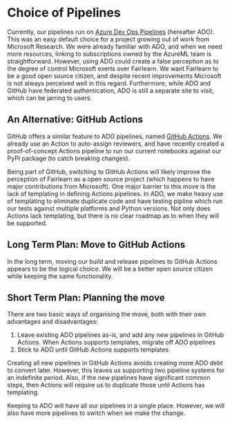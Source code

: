 # Choice of Pipelines

Currently, our pipelines run on [Azure Dev Ops Pipelines](https://dev.azure.com/responsibleai/fairlearn/_build) (hereafter ADO).
This was an easy default choice for a project growing out of work from Microsoft Research.
We were already familiar with ADO, and when we need more resources, linking to subscriptions owned by the AzureML team is straightforward.
However, using ADO could create a false perception as to the degree of control Microsoft exerts over Fairlearn.
We want Fairlearn to be a good open source citizen, and despite recent improvements Microsoft is not always perceived well in this regard.
Furthermore, while ADO and GitHub have federated authentication, ADO is still a separate site to visit, which can be jarring to users.

## An Alternative: GitHub Actions

GitHub offers a similar feature to ADO pipelines, named [GitHub Actions](https://github.com/features/actions).
We already use an Action to auto-assign reviewers, and have recently created a proof-of-concept Actions pipeline to run our current notebooks against our PyPI package (to catch breaking changes).

Being part of GitHub, switching to GitHub Actions will likely improve the perception of Fairlearn as a open source project (which happens to have major contributions from Microsoft).
One major barrier to this move is the lack of templating in defining Actions pipelines.
In ADO, we make heavy use of templating to eliminate duplicate code and have testing pipline which run our tests against multiple platforms and Python versions.
Not only does Actions lack templating, but there is no clear roadmap as to when they will be supported.

## Long Term Plan: Move to GitHub Actions

In the long term, moving our build and release pipelines to GitHub Actions appears to be the logical choice.
We will be a better open source citizen while keeping the same functionality.

## Short Term Plan: Planning the move

There are two basic ways of organising the move, both with their own advantages and disadvantages:
1. Leave existing ADO pipelines as-is, and add any new pipelines in GitHub Actions.
When Actions supports templates, migrate off ADO pipelines
1. Stick to ADO until GitHub Actions supports templates

Creating all new pipelines in GitHub Actions avoids creating more ADO debt to convert later.
However, this leaves us supporting two pipeline systems for an indefinite period.
Also, if the new pipelines have significant common steps, then Actions will require us to duplicate those until Actions has templating.

Keeping to ADO will have all our pipelines in a single place.
However, we will also have more pipelines to switch when we make the change.